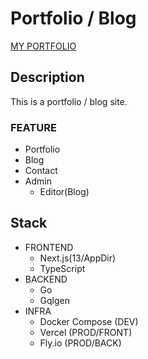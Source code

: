 # Portfolio / Blog

[MY PORTFOLIO](https://portfolio-blog-sor4chi.com)

## Description

This is a portfolio / blog site.
### FEATURE
- Portfolio
- Blog
- Contact
- Admin
  - Editor(Blog)

## Stack

- FRONTEND
  - Next.js(13/AppDir)
  - TypeScript
- BACKEND
  - Go
  - Gqlgen
- INFRA
  - Docker Compose (DEV)
  - Vercel (PROD/FRONT)
  - Fly.io (PROD/BACK)
